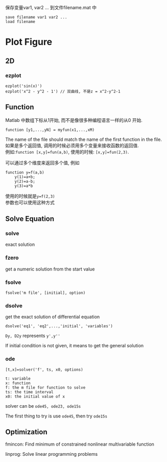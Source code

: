 保存变量var1, var2 ... 到文件filename.mat 中

	save filename var1 var2 ...
	load filename

# Plot Figure
## 2D
### ezplot

	ezplot('sin(x)')
	ezplot('x^2 - y^2 - 1') // 双曲线, 不是z = x^2-y^2-1

## Function
Matlab 中数组下标从1开始, 而不是像很多种编程语言一样的从0 开始.

	function [y1,...,yN] = myfun(x1,...,xM)
The name of the file should match the name of the first function in the file.  
如果是多个返回值, 调用的时候必须用多个变量来接收函数的返回值.  
例如:`function [x,y]=fun(a,b)`, 使用的时候: `[x,y]=fun(2,3)`.

可以通过多个维度来返回多个值, 例如
	
	function y=f(a,b)
		y(1)=a+b;
		y(2)=a-b;
		y(3)=a*b
使用的时候就是`y=f(2,3)`  
参数也可以使用这种方式

## Solve Equation
### solve
exact solution

### fzero
get a numeric solution from the start value

### fsolve
	fsolve('m file', [initial], option)

### dsolve
get the exact solution of differential equation

	dsolve('eq1', 'eq2',...,'initial', 'variables')
`Dy, D2y` represents `y',y''`

If initial condition is not given, it means to get the general solution

### ode
	[t,x]=solver('f', ts, x0, options)

	t: variable
	x: function
	f: the m file for function to solve
	ts: the time interval
	x0: the initial value of x
solver can be `ode45, ode23, ode15s`

The first thing to try is use `ode45`, then try `ode15s`

## Optimization
fmincon: Find minimum of constrained nonlinear multivariable function

linprog: Solve linear programming problems
